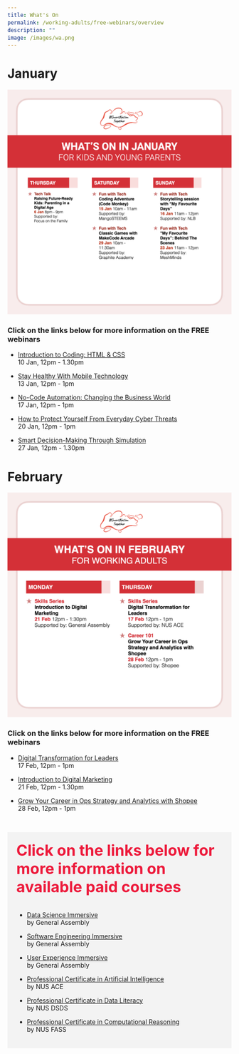 ```yaml
---
title: What's On
permalink: /working-adults/free-webinars/overview
description: ""
image: /images/wa.png
---
```

# January

![Free webinars in January for working adults](/images/snt_jan_22_kids.jpeg)

### Click on the links below for more information on the FREE webinars

* [Introduction to Coding: HTML & CSS](/working-adults/free-webinars/coding-html-and-css-jan2022) <br>
10 Jan,  12pm - 1.30pm
 
* [Stay Healthy With Mobile Technology](/working-adults/free-webinars/stay-healthy-with-mobile-technology-jan2022) <br>
13 Jan,  12pm - 1pm
 
* [No-Code Automation: Changing the Business World](/working-adults/free-webinars/no-code-automation-changing-the-business-world-jan2022)<br>
 17 Jan, 12pm - 1pm  
 
* [How to Protect Yourself From Everyday Cyber Threats](/working-adults/free-webinars/protect-from-everyday-cyber-threats-jan2022) <br>
 20 Jan, 12pm - 1pm

 * [Smart Decision-Making Through Simulation](/working-adults/free-webinars/smart-decision-making-through-simulation-jan2022) <br>
 27 Jan, 12pm - 1.30pm
 
 # February
 
![Free webinars in February for working adults](/images/feb-2022/Overview-WA.png)

### Click on the links below for more information on the FREE webinars

* [ Digital Transformation for Leaders](/working-adults/free-webinars/digital-transformation-feb2022) <br>
17 Feb,  12pm - 1pm
 
* [Introduction to Digital Marketing](/working-adults/free-webinars/digital-marketing-feb2022)<br>
 21 Feb, 12pm - 1.30pm  
 
* [Grow Your Career in Ops Strategy and Analytics with Shopee](/working-adults/free-webinars/grow-your-career-feb2022) <br>
 28 Feb, 12pm - 1pm
 

​

	
<div style="font-size:34px; font-weight: 700; color: #ed1a3b; background-color: #f3f3f3; padding: 20px 0px 0px 20px;"> Click on the links below for more information on available paid courses</div>

<div style="background-color: #f3f3f3; padding: 20px 0px 20px 20px;"> 

* [Data Science Immersive](/working-adults/paid-courses/ga-data-sci) <br>
 by General Assembly
 
* [Software Engineering Immersive](/working-adults/paid-courses/ga-software-eng) <br>
 by General Assembly
 
* [User Experience Immersive](/working-adults/paid-courses/ga-user-exp) <br>
 by General Assembly 
 
* [Professional Certificate in Artificial Intelligence](/working-adults/deep-dive/nus-ai) <br>
 by NUS ACE
 
* [Professional Certificate in Data Literacy](/working-adults/paid-courses/nus-data-lit) <br>
 by NUS DSDS
 
 * [Professional Certificate in Computational Reasoning](/working-adults/paid-courses/nus-cr) <br>
 by NUS FASS